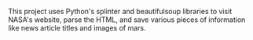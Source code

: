 This project uses Python's splinter and beautifulsoup libraries to visit NASA's website, parse the HTML, and save various
pieces of information like news article titles and images of mars.

